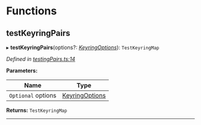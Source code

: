 

# Functions

<a id="testkeyringpairs"></a>

##  testKeyringPairs

▸ **testKeyringPairs**(options?: *[KeyringOptions](_types_.md#keyringoptions)*): `TestKeyringMap`

*Defined in [testingPairs.ts:14](https://github.com/polkadot-js/common/blob/962e18c/packages/keyring/src/testingPairs.ts#L14)*

**Parameters:**

| Name | Type |
| ------ | ------ |
| `Optional` options | [KeyringOptions](_types_.md#keyringoptions) |

**Returns:** `TestKeyringMap`

___

